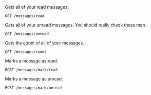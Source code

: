 Gets all of your read messages.

`GET /messages/read`

Gets all of your unread messages. You should really check those man.

`GET /messages/unread`

Gets the count of all of your messages.

`GET /messages/count`

Marks a message as read.

`POST /messages/mark/read`

Marks a message as unread.

`POST /messages/mark/unread`
